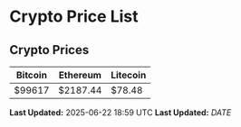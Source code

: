 # Crypto Price List

## Crypto Prices
| Bitcoin | Ethereum | Litecoin |
| ------- | -------- | -------- |
| $99617 | $2187.44 | $78.48 |
**Last Updated:** 2025-06-22 18:59 UTC
**Last Updated:** $DATE$
